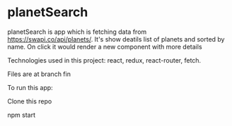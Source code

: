 # planetSearch
planetSearch is app which is fetching data from https://swapi.co/api/planets/. It's show deatils list of planets and sorted by name. On click it would render a new component with more details

Technologies used in this project: react, redux, react-router, fetch.

Files are at branch fin

To run this app:

Clone this repo

npm start
